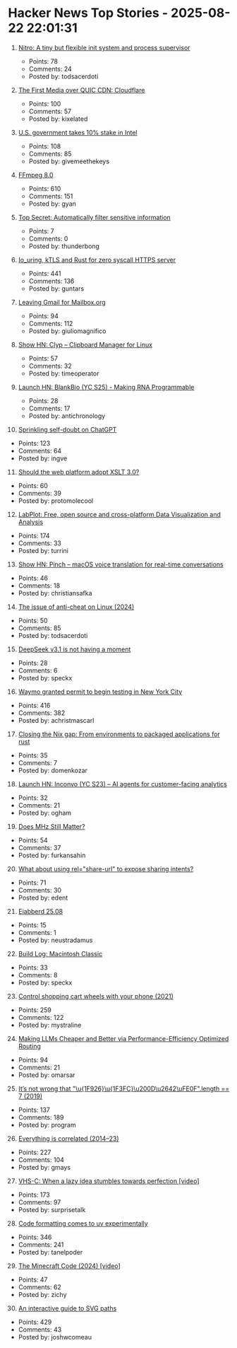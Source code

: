# Hacker News Top Stories - 2025-08-22 22:01:31

1. [Nitro: A tiny but flexible init system and process supervisor](https://git.vuxu.org/nitro/about/)
   - Points: 78
   - Comments: 24
   - Posted by: todsacerdoti

2. [The First Media over QUIC CDN: Cloudflare](https://moq.dev/blog/first-cdn/)
   - Points: 100
   - Comments: 57
   - Posted by: kixelated

3. [U.S. government takes 10% stake in Intel](https://www.cnbc.com/2025/08/22/intel-goverment-equity-stake.html)
   - Points: 108
   - Comments: 85
   - Posted by: givemeethekeys

4. [FFmpeg 8.0](https://ffmpeg.org/index.html#pr8.0)
   - Points: 610
   - Comments: 151
   - Posted by: gyan

5. [Top Secret: Automatically filter sensitive information](https://thoughtbot.com/blog/top-secret)
   - Points: 7
   - Comments: 0
   - Posted by: thunderbong

6. [Io_uring, kTLS and Rust for zero syscall HTTPS server](https://blog.habets.se/2025/04/io-uring-ktls-and-rust-for-zero-syscall-https-server.html)
   - Points: 441
   - Comments: 136
   - Posted by: guntars

7. [Leaving Gmail for Mailbox.org](https://giuliomagnifico.blog/post/2025-08-18-leaving-gmail/)
   - Points: 94
   - Comments: 112
   - Posted by: giuliomagnifico

8. [Show HN: Clyp – Clipboard Manager for Linux](https://github.com/murat-cileli/clyp)
   - Points: 57
   - Comments: 32
   - Posted by: timeoperator

9. [Launch HN: BlankBio (YC S25) - Making RNA Programmable](undefined)
   - Points: 28
   - Comments: 17
   - Posted by: antichronology

10. [Sprinkling self-doubt on ChatGPT](https://justin.searls.co/posts/sprinkling-self-doubt-on-chatgpt/)
   - Points: 123
   - Comments: 64
   - Posted by: ingve

11. [Should the web platform adopt XSLT 3.0?](https://github.com/whatwg/html/issues/11578)
   - Points: 60
   - Comments: 39
   - Posted by: protomolecool

12. [LabPlot: Free, open source and cross-platform Data Visualization and Analysis](https://labplot.org/)
   - Points: 174
   - Comments: 33
   - Posted by: turrini

13. [Show HN: Pinch – macOS voice translation for real-time conversations](https://www.startpinch.com/)
   - Points: 46
   - Comments: 18
   - Posted by: christiansafka

14. [The issue of anti-cheat on Linux (2024)](https://tulach.cc/the-issue-of-anti-cheat-on-linux/)
   - Points: 50
   - Comments: 85
   - Posted by: todsacerdoti

15. [DeepSeek v3.1 is not having a moment](https://thezvi.wordpress.com/2025/08/22/deepseek-v3-1-is-not-having-a-moment/)
   - Points: 28
   - Comments: 6
   - Posted by: speckx

16. [Waymo granted permit to begin testing in New York City](https://www.cnbc.com/2025/08/22/waymo-permit-new-york-city-nyc-rides.html)
   - Points: 416
   - Comments: 382
   - Posted by: achristmascarl

17. [Closing the Nix gap: From environments to packaged applications for rust](https://devenv.sh/blog/2025/08/22/closing-the-nix-gap-from-environments-to-packaged-applications-for-rust/)
   - Points: 35
   - Comments: 7
   - Posted by: domenkozar

18. [Launch HN: Inconvo (YC S23) – AI agents for customer-facing analytics](undefined)
   - Points: 32
   - Comments: 21
   - Posted by: ogham

19. [Does MHz Still Matter?](https://www.ubicloud.com/blog/does-mhz-still-matter)
   - Points: 54
   - Comments: 37
   - Posted by: furkansahin

20. [What about using rel="share-url" to expose sharing intents?](https://shkspr.mobi/blog/2025/08/what-about-using-relshare-url-to-expose-sharing-intents/)
   - Points: 71
   - Comments: 30
   - Posted by: edent

21. [Ejabberd 25.08](https://www.process-one.net/blog/ejabberd-25-08/)
   - Points: 15
   - Comments: 1
   - Posted by: neustradamus

22. [Build Log: Macintosh Classic](https://www.jeffgeerling.com/blog/2025/build-log-macintosh-classic)
   - Points: 33
   - Comments: 8
   - Posted by: speckx

23. [Control shopping cart wheels with your phone (2021)](https://www.begaydocrime.com/)
   - Points: 259
   - Comments: 122
   - Posted by: mystraline

24. [Making LLMs Cheaper and Better via Performance-Efficiency Optimized Routing](https://arxiv.org/abs/2508.12631)
   - Points: 94
   - Comments: 21
   - Posted by: omarsar

25. [It’s not wrong that "\u{1F926}\u{1F3FC}\u200D\u2642\uFE0F".length == 7 (2019)](https://hsivonen.fi/string-length/)
   - Points: 137
   - Comments: 189
   - Posted by: program

26. [Everything is correlated (2014–23)](https://gwern.net/everything)
   - Points: 227
   - Comments: 104
   - Posted by: gmays

27. [VHS-C: When a lazy idea stumbles towards perfection [video]](https://www.youtube.com/watch?v=HFYWHeBhYbM)
   - Points: 173
   - Comments: 97
   - Posted by: surprisetalk

28. [Code formatting comes to uv experimentally](https://pydevtools.com/blog/uv-format-code-formatting-comes-to-uv-experimentally/)
   - Points: 346
   - Comments: 241
   - Posted by: tanelpoder

29. [The Minecraft Code (2024) [video]](https://www.youtube.com/watch?v=nz2LeXwJOyI)
   - Points: 47
   - Comments: 62
   - Posted by: zichy

30. [An interactive guide to SVG paths](https://www.joshwcomeau.com/svg/interactive-guide-to-paths/)
   - Points: 429
   - Comments: 43
   - Posted by: joshwcomeau


